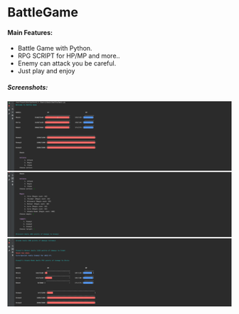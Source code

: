 # BattleGame

#### Main Features:
* Battle Game with Python.
* RPG SCRIPT for HP/MP and more..
* Enemy can attack you be careful.
* Just play and enjoy


##### Screenshots:
![alt text](https://github.com/ShainHaroni/BattleGame/blob/main/screenshots/1.png)
![alt text](https://github.com/ShainHaroni/BattleGame/blob/main/screenshots/2.png)
![alt text](https://github.com/ShainHaroni/BattleGame/blob/main/screenshots/3.png)

